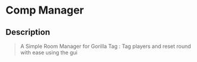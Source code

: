 # Comp Manager

## Description

> A Simple Room Manager for Gorilla Tag : Tag players and reset round with ease using the gui
